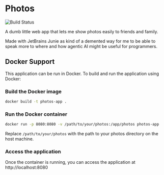 # Photos
![Build Status](https://github.com/beanthemoonman/photos/actions/workflows/build.yml/badge.svg)

A dumb little web app that lets me show photos easily to friends and family.

Made with JetBrains Junie as kind of a demented way for me to be able to speak more to where and how agentic AI might be
useful for programmers.

## Docker Support

This application can be run in Docker. To build and run the application using Docker:

### Build the Docker image

```bash
docker build -t photos-app .
```

### Run the Docker container

```bash
docker run -p 8080:8080 -v /path/to/your/photos:/app/photos photos-app
```

Replace `/path/to/your/photos` with the path to your photos directory on the host machine.

### Access the application

Once the container is running, you can access the application at http://localhost:8080

